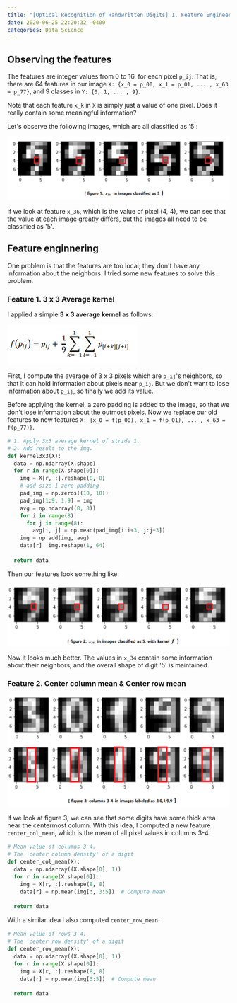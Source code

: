 ```yaml
---
title: "[Optical Recognition of Handwritten Digits] 1. Feature Engineering"
date: 2020-06-25 22:20:32 -0400
categories: Data_Science
---
```

## Observing the features
The features are integer values from 0 to 16, for each pixel `p_ij`. That is, there are 64 features in our image `X: {x_0 = p_00, x_1 = p_01, ... , x_63 = p_77}`, and 9 classes in `Y: {0, 1, ... , 9}`.

Note that each feature `x_k` in `X` is simply just a value of one pixel. Does it really contain some meaningful information?

Let's observe the following images, which are all classified as '5':

![figure 1](/assets/images/optical_recognition_1_0.png)

If we look at feature `x_36`, which is the value of pixel (4, 4), we can see that the value at each image greatly differs, but the images all need to be classified as '5'.

## Feature enginnering
One problem is that the features are too local; they don't have any information about the neighbors. I tried some new features to solve this problem.

### Feature 1. 3 x 3 Average kernel
I applied a simple **3 x 3 average kernel** as follows:

![figure 2](/assets/images/optical_recognition_1_1.png)

First, I compute the average of 3 x 3 pixels which are `p_ij`'s neighbors, so that it can hold information about pixels near `p_ij`. But we don't want to lose information about `p_ij`, so finally we add its value.

Before applying the kernel, a zero padding is added to the image, so that we don't lose information about the outmost pixels. Now we replace our old features to new features `X: {x_0 = f(p_00), x_1 = f(p_01), ... , x_63 = f(p_77)}`.

~~~python
# 1. Apply 3x3 average kernel of stride 1.
# 2. Add result to the img.
def kernel3x3(X):
  data = np.ndarray(X.shape)
  for r in range(X.shape[0]):
    img = X[r, :].reshape(8, 8)
    # add size 1 zero padding
    pad_img = np.zeros((10, 10))
    pad_img[1:9, 1:9] = img
    avg = np.ndarray((8, 8))
    for i in range(8):
      for j in range(8):
        avg[i, j] = np.mean(pad_img[i:i+3, j:j+3])
    img = np.add(img, avg)
    data[r]  img.reshape(1, 64)
    
  return data
~~~

Then our features look something like:

![figure 3](/assets/images/optical_recognition_1_2.png)

Now it looks much better. The values in `x_34` contain some information about their neighbors, and the overall shape of digit '5' is maintained.

### Feature 2. Center column mean & Center row mean
![figure 4](/assets/images/optical_recognition_1_3.png)

If we look at figure 3, we can see that some digits have some thick area near the centermost column. With this idea, I computed a new feature `center_col_mean`, which is the mean of all pixel values in columns 3-4.

~~~python
# Mean value of columns 3-4.
# The 'center column density' of a digit
def center_col_mean(X):
  data = np.ndarray((X.shape[0], 1))
  for r in range(X.shape[0]):
    img = X[r, :].reshape(8, 8)
    data[r] = np.mean(img[:, 3:5])  # Compute mean
  
  return data
~~~

With a similar idea I also computed `center_row_mean`.

~~~python
# Mean value of rows 3-4.
# The 'center row density' of a digit
def center_row_mean(X):
  data = np.ndarray((X.shape[0], 1))
  for r in range(X.shape[0]):
    img = X[r, :].reshape(8, 8)
    data[r] = np.mean(img[3:5])  # Compute mean
  
  return data
~~~
